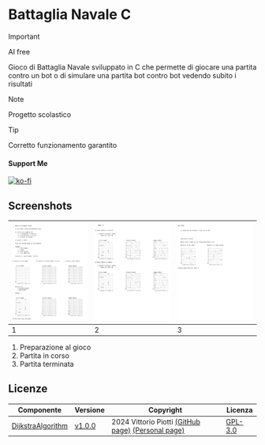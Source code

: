 # Battaglia Navale C

> [!IMPORTANT]
> AI free

Gioco di Battaglia Navale sviluppato in C che permette di giocare una partita contro un bot o di simulare una partita bot contro bot vedendo subito i risultati

> [!NOTE]
> Progetto scolastico



> [!TIP]
> Corretto funzionamento garantito

#### Support Me


[![ko-fi](https://ko-fi.com/img/githubbutton_sm.svg)](https://ko-fi.com/P5P012BC8U)

## Screenshots

|<img width="300" src="https://github.com/vittorioPiotti/Battaglia-Navale-C/blob/main/snap4.png">|<img width="300" src="https://github.com/vittorioPiotti/Battaglia-Navale-C/blob/main/snap5.png">|<img width="300" src="https://github.com/vittorioPiotti/Battaglia-Navale-C/blob/main/snap6.png">|
|-|-|-|
|1|2|3|

 1. Preparazione al gioco
 2. Partita in corso
 3. Partita terminata

## Licenze

| Componente         | Versione  | Copyright                         | Licenza                                                       |
|--------------------|-----------|-----------------------------------|---------------------------------------------------------------|
| [DijkstraAlgorithm](https://github.com/vittorioPiotti/BattleShip-C) | [v1.0.0](https://github.com/vittorioPiotti/BattleShip-C/releases/tag/v1.0.0)    | 2024 Vittorio Piotti [(GitHub page)](https://github.com/vittorioPiotti) [(Personal page)](https://vittoriopiotti.altervista.org/)            | [GPL-3.0 ](https://github.com/vittorioPiotti/BattleShip-C/blob/main/LICENSE.md) |
